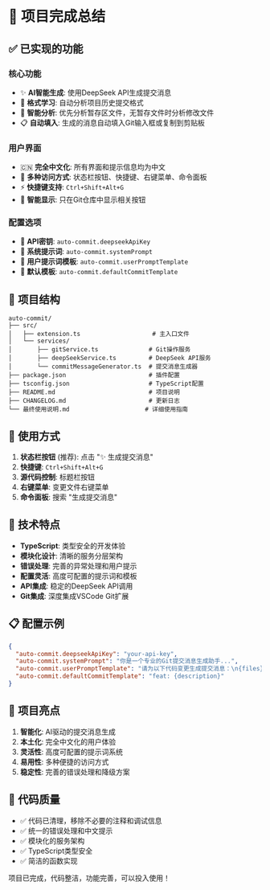 # 🎉 项目完成总结

## ✅ 已实现的功能

### 核心功能
- ✨ **AI智能生成**: 使用DeepSeek API生成提交消息
- 📝 **格式学习**: 自动分析项目历史提交格式
- 🎯 **智能分析**: 优先分析暂存区文件，无暂存文件时分析修改文件
- 📋 **自动填入**: 生成的消息自动填入Git输入框或复制到剪贴板

### 用户界面
- 🇨🇳 **完全中文化**: 所有界面和提示信息均为中文
- 📍 **多种访问方式**: 状态栏按钮、快捷键、右键菜单、命令面板
- ⚡ **快捷键支持**: `Ctrl+Shift+Alt+G`
- 🔄 **智能显示**: 只在Git仓库中显示相关按钮

### 配置选项
- 🔑 **API密钥**: `auto-commit.deepseekApiKey`
- 📝 **系统提示词**: `auto-commit.systemPrompt`
- 🎯 **用户提示词模板**: `auto-commit.userPromptTemplate`
- 🔧 **默认模板**: `auto-commit.defaultCommitTemplate`

## 📁 项目结构

```
auto-commit/
├── src/
│   ├── extension.ts                    # 主入口文件
│   └── services/
│       ├── gitService.ts              # Git操作服务
│       ├── deepSeekService.ts         # DeepSeek API服务
│       └── commitMessageGenerator.ts  # 提交消息生成器
├── package.json                       # 插件配置
├── tsconfig.json                      # TypeScript配置
├── README.md                          # 项目说明
├── CHANGELOG.md                       # 更新日志
└── 最终使用说明.md                     # 详细使用指南
```

## 🚀 使用方式

1. **状态栏按钮** (推荐): 点击 "✨ 生成提交消息"
2. **快捷键**: `Ctrl+Shift+Alt+G`
3. **源代码控制**: 标题栏按钮
4. **右键菜单**: 变更文件右键菜单
5. **命令面板**: 搜索 "生成提交消息"

## 🔧 技术特点

- **TypeScript**: 类型安全的开发体验
- **模块化设计**: 清晰的服务分层架构
- **错误处理**: 完善的异常处理和用户提示
- **配置灵活**: 高度可配置的提示词和模板
- **API集成**: 稳定的DeepSeek API调用
- **Git集成**: 深度集成VSCode Git扩展

## 📋 配置示例

```json
{
  "auto-commit.deepseekApiKey": "your-api-key",
  "auto-commit.systemPrompt": "你是一个专业的Git提交消息生成助手...",
  "auto-commit.userPromptTemplate": "请为以下代码变更生成提交消息：\n{files}\n{changes}\n{history}",
  "auto-commit.defaultCommitTemplate": "feat: {description}"
}
```

## 🎯 项目亮点

1. **智能化**: AI驱动的提交消息生成
2. **本土化**: 完全中文化的用户体验
3. **灵活性**: 高度可配置的提示词系统
4. **易用性**: 多种便捷的访问方式
5. **稳定性**: 完善的错误处理和降级方案

## 📝 代码质量

- ✅ 代码已清理，移除不必要的注释和调试信息
- ✅ 统一的错误处理和中文提示
- ✅ 模块化的服务架构
- ✅ TypeScript类型安全
- ✅ 简洁的函数实现

项目已完成，代码整洁，功能完善，可以投入使用！
